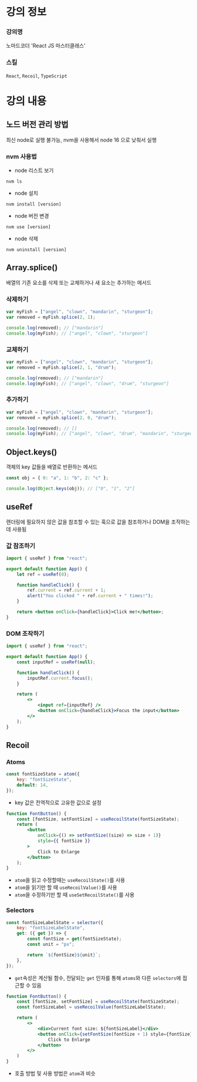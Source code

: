 # 강의 정보

### 강의명

노마드코더 'React JS 마스터클래스'

### 스킬

`React`, `Recoil`, `TypeScript`

# 강의 내용

## 노드 버전 관리 방법

최신 node로 실행 불가능, nvm을 사용해서 node 16 으로 낮춰서 실행

### nvm 사용법

-   node 리스트 보기

```
nvm ls
```

-   node 설치

```
nvm install [version]
```

-   node 버전 변경

```
nvm use [version]
```

-   node 삭제

```
nvm uninstall [version]
```

## Array.splice()

배열의 기존 요소를 삭제 또는 교체하거나 새 요소는 추가하는 메서드

### 삭제하기

```js
var myFish = ["angel", "clown", "mandarin", "sturgeon"];
var removed = myFish.splice(2, 1);

console.log(removed); // ["mandarin"]
console.log(myFish); // ["angel", "clown", "sturgeon"]
```

### 교체하기

```js
var myFish = ["angel", "clown", "mandarin", "sturgeon"];
var removed = myFish.splice(2, 1, "drum");

console.log(removed); // ["mandarin"]
console.log(myFish); // ["angel", "clown", "drum", "sturgeon"]
```

### 추가하기

```js
var myFish = ["angel", "clown", "mandarin", "sturgeon"];
var removed = myFish.splice(2, 0, "drum");

console.log(removed); // []
console.log(myFish); // ["angel", "clown", "drum", "mandarin", "sturgeon"]
```

## Object.keys()

객체의 key 값들을 배열로 반환하는 메서드

```js
const obj = { 0: "a", 1: "b", 2: "c" };

console.log(Object.keys(obj)); // ["0", "1", "2"]
```

## useRef

렌더링에 필요하지 않은 값을 참조할 수 있는 훅으로 값을 참조하거나 DOM을 조작하는데 사용됨

### 값 참조하기

```jsx
import { useRef } from "react";

export default function App() {
    let ref = useRef(0);

    function handleClick() {
        ref.current = ref.current + 1;
        alert("You clicked " + ref.current + " times!");
    }

    return <button onClick={handleClick}>Click me!</button>;
}
```

### DOM 조작하기

```jsx
import { useRef } from "react";

export default function App() {
    const inputRef = useRef(null);

    function handleClick() {
        inputRef.current.focus();
    }

    return (
        <>
            <input ref={inputRef} />
            <button onClick={handleClick}>Focus the input</button>
        </>
    );
}
```

## Recoil

### Atoms

```js
const fontSizeState = atom({
    key: "fontSizeState",
    default: 14,
});
```

-   key 값은 전역적으로 고유한 값으로 설정

```jsx
function FontButton() {
    const [fontSize, setFontSize] = useRecoilState(fontSizeState);
    return (
        <button
            onClick={() => setFontSize((size) => size + 1)}
            style={{ fontSize }}
        >
            Click to Enlarge
        </button>
    );
}
```

-   `atom`을 읽고 수정할때는 `useRecoilState()`를 사용
-   `atom`을 읽기만 할 때 `useRecoilValue()`를 사용
-   `atom`을 수정하기만 할 때 `useSetRecoilState()`를 사용

### Selectors

```js
const fontSizeLabelState = selector({
    key: "fontSizeLabelState",
    get: ({ get }) => {
        const fontSize = get(fontSizeState);
        const unit = "px";

        return `${fontSize}${unit}`;
    },
});
```

-   `get`속성은 계산될 함수, 전달되는 `get` 인자를 통해 `atoms`와 다른 `selectors`에 접근할 수 있음

```jsx
function FontButton() {
	const [fontSize, setFontSize] = useRecoilState(fontSizeState);
	const fontSizeLabel = useRecoilValue(fontSizeLabelState);

	return (
		<>
			<div>Current font size: ${fontSizeLabel}</div>
			<button onClick={setFontSize(fontSize + 1) style={fontSize}}>
				Click to Enlarge
			</button>
		</>
	)
}
```

-   호출 방법 및 사용 방법은 `atom`과 비슷

